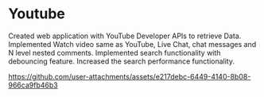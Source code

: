# Youtube

Created web application with YouTube Developer APIs to retrieve Data.
Implemented Watch video same as YouTube, Live Chat, chat messages and N level nested comments.
Implemented search functionality with debouncing feature. Increased the search performance functionality.


https://github.com/user-attachments/assets/e217debc-6449-4140-8b08-966ca9fb46b3

